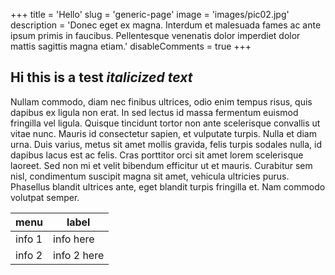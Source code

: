 +++
title = 'Hello'
slug = 'generic-page'
image = 'images/pic02.jpg'
description = 'Donec eget ex magna. Interdum et malesuada fames ac ante ipsum primis in faucibus. Pellentesque venenatis dolor imperdiet dolor mattis sagittis magna etiam.'
disableComments = true
+++
## Hi this is a test *italicized text*

Nullam commodo, diam nec finibus ultrices, odio enim tempus risus, quis dapibus ex ligula non erat. In sed lectus id massa fermentum euismod fringilla vel ligula. Quisque tincidunt tortor non ante scelerisque convallis ut vitae nunc. Mauris id consectetur sapien, et vulputate turpis. Nulla et diam urna. Duis varius, metus sit amet mollis gravida, felis turpis sodales nulla, id dapibus lacus est ac felis. Cras porttitor orci sit amet lorem scelerisque laoreet. Sed non mi et velit bibendum efficitur ut et mauris. Curabitur sem nisl, condimentum suscipit magna sit amet, vehicula ultricies purus. Phasellus blandit ultrices ante, eget blandit turpis fringilla et. Nam commodo volutpat semper.

| menu | label |
| --- | --- |
| info 1 | info here |
| info 2 | info 2 here |
